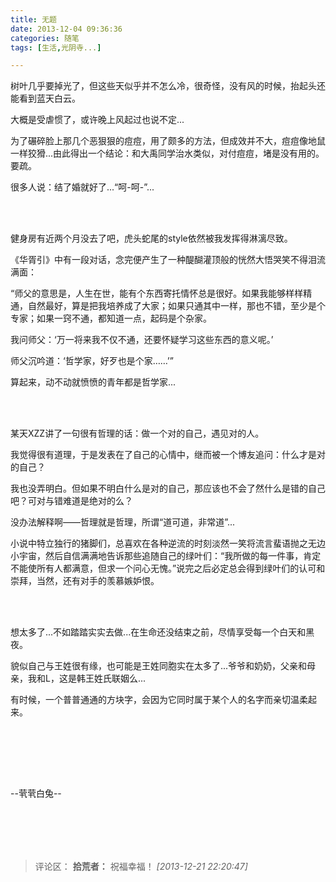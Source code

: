 ```yaml
---
title: 无题
date: 2013-12-04 09:36:36
categories: 随笔
tags: [生活,光阴寺...]

---
```

树叶几乎要掉光了，但这些天似乎并不怎么冷，很奇怪，没有风的时候，抬起头还能看到蓝天白云。

大概是受虐惯了，或许晚上风起过也说不定...

为了碾碎脸上那几个恶狠狠的痘痘，用了颇多的方法，但成效并不大，痘痘像地鼠一样狡猾...由此得出一个结论：和大禹同学治水类似，对付痘痘，堵是没有用的。要疏。

很多人说：结了婚就好了...“呵-呵-”...

<br /><br />

健身房有近两个月没去了吧，虎头蛇尾的style依然被我发挥得淋漓尽致。

《华胥引》中有一段对话，念完便产生了一种醍醐灌顶般的恍然大悟哭笑不得泪流满面：

“师父的意思是，人生在世，能有个东西寄托情怀总是很好。如果我能够样样精通，自然最好，算是把我培养成了大家；如果只通其中一样，那也不错，至少是个专家；如果一窍不通，都知道一点，起码是个杂家。

我问师父：‘万一将来我不仅不通，还要怀疑学习这些东西的意义呢。’

师父沉吟道：‘哲学家，好歹也是个家……’”

算起来，动不动就愤愤的青年都是哲学家...

<br /><br />

某天XZZ讲了一句很有哲理的话：做一个对的自己，遇见对的人。

我觉得很有道理，于是发表在了自己的心情中，继而被一个博友追问：什么才是对的自己？

我也没弄明白。但如果不明白什么是对的自己，那应该也不会了然什么是错的自己吧？可对与错难道是绝对的么？

没办法解释啊——哲理就是哲理，所谓“道可道，非常道”...

小说中特立独行的猪脚们，总喜欢在各种逆流的时刻淡然一笑将流言蜚语抛之无边小宇宙，然后自信满满地告诉那些追随自己的绿叶们：“我所做的每一件事，肯定不能使所有人都满意，但求一个问心无愧。”说完之后必定总会得到绿叶们的认可和崇拜，当然，还有对手的羡慕嫉妒恨。

<br /><br />

想太多了...不如踏踏实实去做...在生命还没结束之前，尽情享受每一个白天和黑夜。

貌似自己与王姓很有缘，也可能是王姓同胞实在太多了...爷爷和奶奶，父亲和母亲，我和L，这是韩王姓氏联姻么...

有时候，一个普普通通的方块字，会因为它同时属于某个人的名字而亲切温柔起来。

<br /><br />

<br /><br />

--茕茕白兔--

<br /><br />
---
>评论区：
>**拾荒者：** 祝福幸福！  *[2013-12-21 22:20:47]*
>
